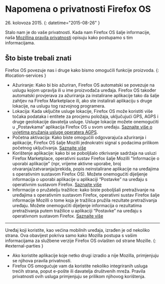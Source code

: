 # Napomena o privatnosti Firefox OS

26\. kolovoza 2015\.
{: datetime="2015-08-26" }

Stalo nam je do vaše privatnosti. Kada nam Firefox OS šalje informacije, naša [Mozillina pravila privatnosti](https://www.mozilla.org/privacy/) opisuju kako postupamo s tim informacijama.

## Što biste trebali znati

Firefox OS povezuje nas i druge kako bismo omogućili funkcije proizvoda.
{: #location-services }

* Ažuriranje: Kako bi bio ažuriran, Firefox OS automatski se povezuje na uslugu kojom upravlja ili u ime proizvođača uređaja. Firefox OS također automatski provjerava za ažuriranja  za instalirane aplikacije tako da šalje zahtjev na Firefox Marketplace ili, ako ste instalirali aplikaciju s druge lokacije, na uslugu tog razvojnog programera.
* Lokacija: Kada uključite usluge lokacije, Firefox OS može koristiti više točaka podataka i entitete za procjenu položaja, uključujući GPS, AGPS i druge geolokacije davatelja usluge. Usluge lokacije možete onemogućiti u „Postavkama“ aplikacija Firefox OS u svom uređaju. [Saznajte više o uvjetima pružanja usluge operatera AGPS](https://wiki.mozilla.org/Firefox_OS/AGPS_service_provider_terms).
* Početna aktivacija: Kako biste omogućili odgovarajuća ažuriranja i aplikacije, Firefox OS šalje Mozilli jednokratni signal s podacima prilikom početnog uključivanja. [Saznajte više](https://wiki.mozilla.org/FirefoxOS/Metrics)
* Korištenje aplikacije: kako bi se poboljšalo otkrivanje sadržaja na usluzi Firefox Marketplace, operativni sustav Firefox šalje Mozilli "Informacije o uporabi aplikacije" (npr, vrijeme aktivne uporabe, broj otvaranja/zatvaranja/prekida, popis neinstalirane aplikacije na uređajima s operativnim sustavom Firefox OS). Možete onemogućiti dijeljenje informacija o uporabi aplikacije u aplikaciji “Postavke” na uređaju s operativnim sustavom Firefox. [Saznajte više](https://wiki.mozilla.org/FirefoxOS/Metrics/App_Usage)
* Informacije o pružatelju tražilice: kako biste poboljšali pretraživanje na uređajima s operativnim sustavom Firefox, operativni sustav Firefox šalje informacije Mozilli o tome koja je tražilica pružila rezultate pretraživanja uređaju. Možete onemogućiti dijeljenje informacija o rezultatima pretraživanja putem tražilice u aplikaciji “Postavke” na uređaju s operativnom sustavom Firefox. [Saznajte više](https://wiki.mozilla.org/FirefoxOS/Metrics/App_Usage)

---------------------------------------

Uređaj koji koristite, kao većina mobilnih uređaja, izrađen je od nekoliko strana. Ova obavijest pokriva samo kako Mozilla postupa s vašim informacijama za službene verzije Firefox OS ovlašten od strane Mozille.
{: #external-parties }

* Ako koristite aplikacije koje netko drugi izradio a nije Mozilla, primjenjuju se njihova pravila privatnosti.
* Firefox OS omogućuje vam da koristite nekoliko integriranih usluga trećih strana, poput e-pošte ili davatelja društvenih mreža. Pravila privatnosti ovih usluga primjenjuju se prilikom njihovog korištenja.
